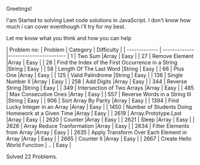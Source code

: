 

 Greetings!
 
 I'am Started to solving Leet code solutions in JavaScript. I don't know how much i can cover eventhough i'll try for my best.
 
Let me know what you think and how you can help


| Problem no:   | Problem                                                 | Category  | Difficulty |
| ------------- | -------------                                           |------------------------
| 1             | Two Sum                                                 |Array      |  Easy     |
| 27            | Remove Element                                          |Array      |  Easy     |
| 28            | Find the Index of the First Occurrence in a String      |String     |  Easy     |
| 58            | Length Of The Last Word                                 |String     |  Easy     |
| 66            | Plus One                                                |Array      |  Easy     |
| 125           | Valid Palindrome                                        |String     |  Easy     |
| 136           | Single Number II                                        |Array      |  Easy     |
| 258           | Add Digits                                              |Array      |  Easy     |
| 344           | Reverse String                                          |String     |  Easy     |
| 349           | Intersection of Two Arrays                              |Array      |  Easy     |
| 485           | Max Consecutive Ones                                    |Array      |  Easy     |
| 557           | Reverse Words in a String III                           |String     |  Easy     |
| 906           | Sort Array By Parity                                    |Array      |  Easy     |
| 1394          | Find Lucky Integer in an Array                          |Array      |  Easy     |
| 1450          | Number of Students Doing Homework at a Given Time       |Array      |  Easy     |
| 2619          | Array.Prototype.Last                                    |Array      |  Easy     |
| 2620          | Counter                                                 |Array      |  Easy     |
| 2621          | Sleep                                                   |Array      |  Easy     |
| 2626          | Array Reduce Tranformation                              |Array      |  Easy     |
| 2634          | Filter Elements from Array                              |Array      |  Easy     |
| 2635          | Apply Transform Over Each Element in Array              |Array      |  Easy     |
| 2665          | Counter II                                              |Array      |  Easy     |
| 2667          | Create Hello World Function                             | ..        |  Easy     |


Solved 22 Problems.